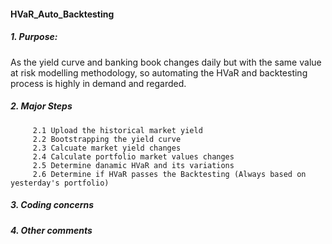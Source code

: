 #### HVaR_Auto_Backtesting
##### 1. Purpose:
As the yield curve and banking book changes daily but with the same value at risk modelling methodology, so automating the HVaR and backtesting process is highly in demand and regarded. 
##### 2. Major Steps
         2.1 Upload the historical market yield
         2.2 Bootstrapping the yield curve
         2.3 Calcuate market yield changes
         2.4 Calculate portfolio market values changes
         2.5 Determine danamic HVaR and its variations
         2.6 Determine if HVaR passes the Backtesting (Always based on yesterday's portfolio)
       
##### 3. Coding concerns
##### 4. Other comments
